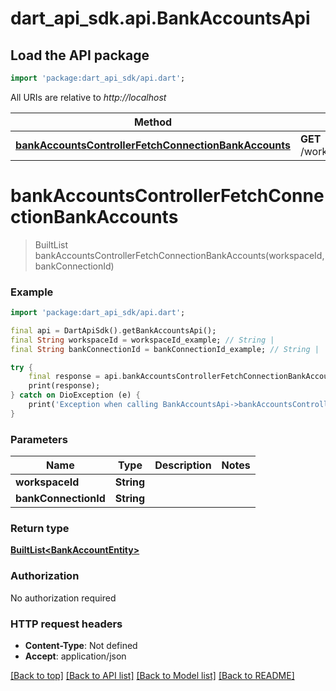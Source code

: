 # dart_api_sdk.api.BankAccountsApi

## Load the API package
```dart
import 'package:dart_api_sdk/api.dart';
```

All URIs are relative to *http://localhost*

Method | HTTP request | Description
------------- | ------------- | -------------
[**bankAccountsControllerFetchConnectionBankAccounts**](BankAccountsApi.md#bankaccountscontrollerfetchconnectionbankaccounts) | **GET** /workspaces/{workspaceId}/bank/connections/{bankConnectionId}/accounts | 


# **bankAccountsControllerFetchConnectionBankAccounts**
> BuiltList<BankAccountEntity> bankAccountsControllerFetchConnectionBankAccounts(workspaceId, bankConnectionId)



### Example
```dart
import 'package:dart_api_sdk/api.dart';

final api = DartApiSdk().getBankAccountsApi();
final String workspaceId = workspaceId_example; // String | 
final String bankConnectionId = bankConnectionId_example; // String | 

try {
    final response = api.bankAccountsControllerFetchConnectionBankAccounts(workspaceId, bankConnectionId);
    print(response);
} catch on DioException (e) {
    print('Exception when calling BankAccountsApi->bankAccountsControllerFetchConnectionBankAccounts: $e\n');
}
```

### Parameters

Name | Type | Description  | Notes
------------- | ------------- | ------------- | -------------
 **workspaceId** | **String**|  | 
 **bankConnectionId** | **String**|  | 

### Return type

[**BuiltList&lt;BankAccountEntity&gt;**](BankAccountEntity.md)

### Authorization

No authorization required

### HTTP request headers

 - **Content-Type**: Not defined
 - **Accept**: application/json

[[Back to top]](#) [[Back to API list]](../README.md#documentation-for-api-endpoints) [[Back to Model list]](../README.md#documentation-for-models) [[Back to README]](../README.md)

